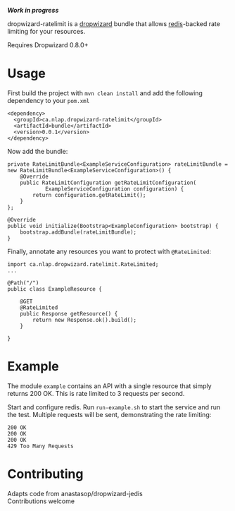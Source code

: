 ***Work in progress***

dropwizard-ratelimit is a [dropwizard](http://dropwizard.io/) bundle that allows [redis](http://redis.io)-backed rate limiting for your resources.

Requires Dropwizard 0.8.0+

# Usage
First build the project with `mvn clean install` and add the following dependency to your `pom.xml`

    <dependency>
      <groupId>ca.nlap.dropwizard-ratelimit</groupId>
      <artifactId>bundle</artifactId>
      <version>0.0.1</version>
    </dependency>

Now add the bundle:

	private RateLimitBundle<ExampleServiceConfiguration> rateLimitBundle = new RateLimitBundle<ExampleServiceConfiguration>() {
		@Override
		public RateLimitConfiguration getRateLimitConfiguration(
				ExampleServiceConfiguration configuration) {
			return configuration.getRateLimit();
		}
	};
	
	@Override
	public void initialize(Bootstrap<ExampleConfiguration> bootstrap) {
		bootstrap.addBundle(rateLimitBundle);
	}

Finally, annotate any resources you want to protect with `@RateLimited`:

	import ca.nlap.dropwizard.ratelimit.RateLimited;
	...

	@Path("/")
	public class ExampleResource {
	
		@GET
		@RateLimited
		public Response getResource() {
			return new Response.ok().build();
		}

	}

# Example
The module `example` contains an API with a single resource that simply returns 200 OK. This is rate limited to 3 requests per second.


Start and configure redis. Run `run-example.sh` to start the service and run the test. Multiple requests will be sent, demonstrating the rate limiting:
	
	200 OK
	200 OK
	200 OK
	429 Too Many Requests

# Contributing
Adapts code from anastasop/dropwizard-jedis  
Contributions welcome

